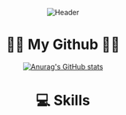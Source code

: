 <div align="center">

![Header](https://capsule-render.vercel.app/api?type=venom&height=150&color=0:4374D9,100:8041D9&text=Welcom%20Github&section=header&reversal=false&textBg=false&fontColor=FFFFFF&fontSize=58&fontAlignY=50&fontAlign=50&rotate=1&stroke=000000&strokeWidth=2&descAlign=48&descAlignY=65&descSize=18)

<div align="center">

# 🧑‍💻 My Github 🧑‍💻
<div align="bottom">
  
[![Anurag's GitHub stats](https://github-readme-stats.vercel.app/api?username=sangw0n&show_icons=true&hide=contribs,prs)](https://github.com/anuraghazra/github-readme-stats)

# 💻 Skills
